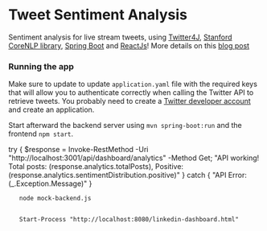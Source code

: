 # Tweet Sentiment Analysis

Sentiment analysis for live stream tweets, using [Twitter4J](http://twitter4j.org/), [Stanford CoreNLP library](https://stanfordnlp.github.io/CoreNLP), [Spring Boot](https://spring.io/projects/spring-boot) and [ReactJs](https://reactjs.org/)!
More details on this [blog post](https://aboullaite.me/stanford-corenlp-java/)



### Running the app

Make sure to update to update `application.yaml` file with the required keys that will allow you to authenticate correctly when calling the Twitter API to retrieve tweets. You probably need to create a [Twitter developer account](https://developer.twitter.com/) and create an application.

Start afterward the backend server using `mvn spring-boot:run` and the frontend `npm start`.




 try { $response = Invoke-RestMethod -Uri "http://localhost:3001/api/dashboard/analytics" -Method Get; "API working! Total posts: $($response.analytics.totalPosts), Positive: $($response.analytics.sentimentDistribution.positive)" } catch { "API Error:
 $($_.Exception.Message)" }
                                                                                               
 
       node mock-backend.js


       Start-Process "http://localhost:8080/linkedin-dashboard.html"
